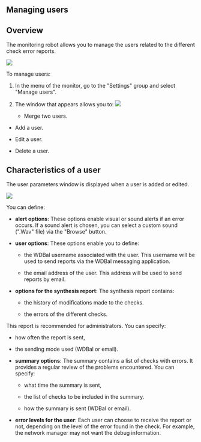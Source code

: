 
## Managing users
			



<a name="NOTE1"></a>
<a name="NOTE1_1"></a>


## Overview
<a name="overview_ELTTEXTE000111"></a>
The monitoring robot allows you to manage the users related to the different check error reports. 


![](https://doc.pcsoft.fr/en-US/images/image.awp?langid=3&name=Robot_Cr%E9er%20un%20controle%20-%20HC%20N%B0001.gif)


To manage users: 

1. In the menu of the monitor, go to the "Settings" group and select "Manage users". 

2. The window that appears allows you to: 
![](https://doc.pcsoft.fr/en-US/images/image.awp?langid=3&name=Robot_Utilisateur%20-%20HC%20N%B0001.gif)


	- Merge two users. 

- Add a user. 

- Edit a user. 

- Delete a user. 




<a name="NOTE2"></a>
<a name="NOTE2_1"></a>


## Characteristics of a user
<a name="characteristics_user_ELTTEXTE000135"></a>
The user parameters window is displayed when a user is added or edited. 

![](https://doc.pcsoft.fr/en-US/images/image.awp?langid=3&name=Robot_Utilisateur%20-%20HC%20N%B0002.gif&type=thumb)


You can define: 

- **alert options**: 
	These options enable visual or sound alerts if an error occurs. If a sound alert is chosen, you can select a custom sound (".Wav" file) via the "Browse" button. 

- **user options**: 
	These options enable you to define: 

	- the WDBal username associated with the user. This username will be used to send reports via the WDBal messaging application. 

	- the email address of the user. This address will be used to send reports by email.  




- **options for the synthesis report**:
	The synthesis report contains:

	- the history of modifications made to the checks.

	- the errors of the different checks.  


 This report is recommended for administrators. You can specify: 

- how often the report is sent,

- the sending mode used (WDBal or email). 

- **summary options**: 
	The summary contains a list of checks with errors. It provides a regular review of the problems encountered. You can specify: 

	- what time the summary is sent,

	- the list of checks to be included in the summary. 

	- how the summary is sent (WDBal or email). 




- **error levels for the user**: 
	Each user can choose to receive the report or not, depending on the level of the error found in the check. For example, the network manager may not want the debug information.  





